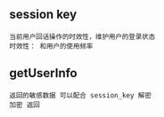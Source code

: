 ## session key
    当前用户回话操作的时效性，维护用户的登录状态
    时效性： 和用户的使用频率

## getUserInfo
    返回的敏感数据 可以配合 session_key 解密
    加密 返回